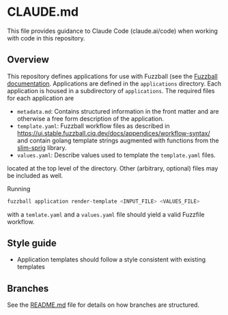 # CLAUDE.md

This file provides guidance to Claude Code (claude.ai/code) when working with code in this repository.

## Overview

This repository defines applications for use with Fuzzball (see the [Fuzzball
documentation](https://ui.stable.fuzzball.ciq.dev/docs/). Applications are
defined in the `applications` directory. Each application is housed in a subdirectory
of `applications`. The required files for each application are

- `metadata.md`: Contains structured information in the front matter and are
  otherwise a free form description of the application.
- `template.yaml`: Fuzzball workflow files as described in
  https://ui.stable.fuzzball.ciq.dev/docs/appendices/workflow-syntax/ and contain
  golang template strings augmented with functions from the
  [slim-sprig](https://github.com/go-task/slim-sprig) library.
- `values.yaml`: Describe values used to template the `template.yaml` files.

located at the top level of the directory. Other (arbitrary, optional) files may
be included as well.

Running

```sh
fuzzball application render-template <INPUT_FILE> <VALUES_FILE>
```

with a `temlate.yaml` and a `values.yaml` file should yield a valid Fuzzfile workflow.


## Style guide
- Application templates should follow a style consistent with existing templates

## Branches
See the [README.md](README.md) file for details on how branches are structured.

